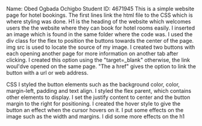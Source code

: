 Name: Obed Ogbada Ochigbo Student ID: 4671945
This is a simple website page for hotel bookings. The first lines  link the html file to the CSS which is where styling was done.
H1 is the heading of the website which welcomes users the the website where they can book for hotel rooms easily.
I inserted an image which is found in the same folder where the code was.
I used the div class for the flex to position the buttons towards the center of the page.
img src is used to locate the source of my image.
I created two buttons with each opening another page for more information on another tab after clicking. I created this option using the "target=_blank" otherwise, the link woul'dve opened on the same page.
"The a href" gives the option to link the button with a url or web address.

CSS
I styled the button elements such as the background color, color, margin-left, padding and text align.
I styled the flex parent, which contains other elements to display.
I set the justify content to center and the button margin to the right for positioning.
I created the hover style to give the button an effect when the cursor hovers on it.
I put some effects on the image such as the width and margins.
I did some more effects on the h1
